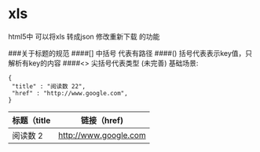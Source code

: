 # xls
html5中 可以将xls 转成json 修改重新下载 的功能

###关于标题的规范
####[] 中括号 代表有路径
####() 括号代表表示key值，只解析有key的内容
####<> 尖括号代表类型  (未完善)
基础场景:
```
{
 "title" : "阅读数 22", 
 "href" : "http://www.google.com", 
}
 ```

| 标题（title  | 链接（href) |
| ------------- | ------------- |
| 阅读数 2  | http://www.google.com  |

